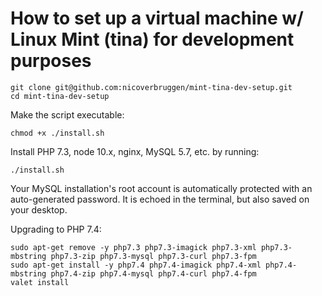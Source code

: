 # How to set up a virtual machine w/ Linux Mint (tina) for development purposes

    git clone git@github.com:nicoverbruggen/mint-tina-dev-setup.git
    cd mint-tina-dev-setup
    
Make the script executable:    
    
    chmod +x ./install.sh
    
Install PHP 7.3, node 10.x, nginx, MySQL 5.7, etc. by running:

    ./install.sh
    
Your MySQL installation's root account is automatically protected with an auto-generated password. It is echoed in the terminal, but also saved on your desktop.

Upgrading to PHP 7.4:

    sudo apt-get remove -y php7.3 php7.3-imagick php7.3-xml php7.3-mbstring php7.3-zip php7.3-mysql php7.3-curl php7.3-fpm
    sudo apt-get install -y php7.4 php7.4-imagick php7.4-xml php7.4-mbstring php7.4-zip php7.4-mysql php7.4-curl php7.4-fpm
    valet install
